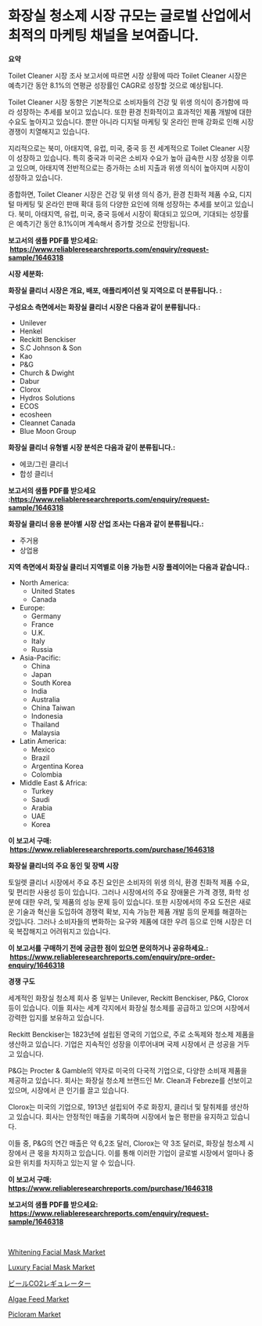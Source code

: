 <p><h1>화장실 청소제 시장 규모는 글로벌 산업에서 최적의 마케팅 채널을 보여줍니다.</h1></p><p><strong>요약</strong></p>
<p><p>Toilet Cleaner 시장 조사 보고서에 따르면 시장 상황에 따라 Toilet Cleaner 시장은 예측기간 동안 8.1%의 연평균 성장률인 CAGR로 성장할 것으로 예상됩니다. </p><p>Toilet Cleaner 시장 동향은 기본적으로 소비자들의 건강 및 위생 의식이 증가함에 따라 성장하는 추세를 보이고 있습니다. 또한 환경 친화적이고 효과적인 제품 개발에 대한 수요도 높아지고 있습니다. 뿐만 아니라 디지털 마케팅 및 온라인 판매 강화로 인해 시장 경쟁이 치열해지고 있습니다.</p><p>지리적으로는 북미, 아태지역, 유럽, 미국, 중국 등 전 세계적으로 Toilet Cleaner 시장이 성장하고 있습니다. 특히 중국과 미국은 소비자 수요가 높아 급속한 시장 성장을 이루고 있으며, 아태지역 전반적으로는 증가하는 소비 지출과 위생 의식이 높아지며 시장이 성장하고 있습니다.</p><p>종합하면, Toilet Cleaner 시장은 건강 및 위생 의식 증가, 환경 친화적 제품 수요, 디지털 마케팅 및 온라인 판매 확대 등의 다양한 요인에 의해 성장하는 추세를 보이고 있습니다. 북미, 아태지역, 유럽, 미국, 중국 등에서 시장이 확대되고 있으며, 기대되는 성장률은 예측기간 동안 8.1%이며 계속해서 증가할 것으로 전망됩니다.</p></p>
<p><strong>보고서의 샘플 PDF를 받으세요: &nbsp;<a href="https://www.reliableresearchreports.com/enquiry/request-sample/1646318">https://www.reliableresearchreports.com/enquiry/request-sample/1646318</a></strong></p>
<p><strong>시장 세분화:</strong></p>
<p><strong> 화장실 클리너 시장은 개요, 배포, 애플리케이션 및 지역으로 더 분류됩니다. :</strong></p>
<p><strong>구성요소 측면에서는 화장실 클리너 시장은 다음과 같이 분류됩니다.:</strong></p>
<p><ul><li>Unilever</li><li>Henkel</li><li>Reckitt Benckiser</li><li>S.C Johnson & Son</li><li>Kao</li><li>P&G</li><li>Church & Dwight</li><li>Dabur</li><li>Clorox</li><li>Hydros Solutions</li><li>ECOS</li><li>ecosheen</li><li>Cleannet Canada</li><li>Blue Moon Group</li></ul></p>
<p><strong> 화장실 클리너 유형별 시장 분석은 다음과 같이 분류됩니다.:</strong></p>
<p><ul><li>에코/그린 클리너</li><li>합성 클리너</li></ul></p>
<p><strong>보고서의 샘플 PDF를 받으세요 :<a href="https://www.reliableresearchreports.com/enquiry/request-sample/1646318">https://www.reliableresearchreports.com/enquiry/request-sample/1646318</a></strong></p>
<p><strong> 화장실 클리너 응용 분야별 시장 산업 조사는 다음과 같이 분류됩니다.:</strong></p>
<p><ul><li>주거용</li><li>상업용</li></ul></p>
<p><strong>지역 측면에서 화장실 클리너 지역별로 이용 가능한 시장 플레이어는 다음과 같습니다.:</strong></p>
<p><ul>
    <li>
        North America:
        <ul>
            <li>United States</li>
            <li>Canada</li>
        </ul>
    </li>
    <li>
        Europe:
        <ul>
            <li>Germany</li>
            <li>France</li>
            <li>U.K.</li>
            <li>Italy</li>
            <li>Russia</li>
        </ul>
    </li>
    <li>
        Asia-Pacific:
        <ul>
            <li>China</li>
            <li>Japan</li>
            <li>South Korea</li>
            <li>India</li>
            <li>Australia</li>
            <li>China Taiwan</li>
            <li>Indonesia</li>
            <li>Thailand</li>
            <li>Malaysia</li>
        </ul>
    </li>
    <li>
        Latin America:
        <ul>
            <li>Mexico</li>
            <li>Brazil</li>
            <li>Argentina Korea</li>
            <li>Colombia</li>
        </ul>
    </li>
    <li>
        Middle East & Africa:
        <ul>
            <li>Turkey</li>
            <li>Saudi</li>
            <li>Arabia</li>
            <li>UAE</li>
            <li>Korea</li>
        </ul>
    </li>
    </ul></p>
<p><strong>이 보고서 구매: &nbsp;<a href="https://www.reliableresearchreports.com/purchase/1646318">https://www.reliableresearchreports.com/purchase/1646318</a></strong></p>
<p><strong>화장실 클리너의 주요 동인 및 장벽 시장</strong></p>
<p><p>토일렛 클리너 시장에서 주요 추진 요인은 소비자의 위생 의식, 환경 친화적 제품 수요, 및 편리한 사용성 등이 있습니다. 그러나 시장에서의 주요 장애물은 가격 경쟁, 화학 성분에 대한 우려, 및 제품의 성능 문제 등이 있습니다. 또한 시장에서의 주요 도전은 새로운 기술과 혁신을 도입하여 경쟁력 확보, 지속 가능한 제품 개발 등의 문제를 해결하는 것입니다. 그러나 소비자들의 변화하는 요구와 제품에 대한 우려 등으로 인해 시장은 더욱 복잡해지고 어려워지고 있습니다.</p></p>
<p><strong>이 보고서를 구매하기 전에 궁금한 점이 있으면 문의하거나 공유하세요.: &nbsp;<a href="https://www.reliableresearchreports.com/enquiry/pre-order-enquiry/1646318">https://www.reliableresearchreports.com/enquiry/pre-order-enquiry/1646318</a></strong></p>
<p><strong>경쟁 구도</strong></p>
<p><p>세계적인 화장실 청소제 회사 중 일부는 Unilever, Reckitt Benckiser, P&G, Clorox 등이 있습니다. 이들 회사는 세계 각지에서 화장실 청소제를 공급하고 있으며 시장에서 강력한 입지를 보유하고 있습니다.</p><p>Reckitt Benckiser는 1823년에 설립된 영국의 기업으로, 주로 소독제와 청소제 제품을 생산하고 있습니다. 기업은 지속적인 성장을 이루어내며 국제 시장에서 큰 성공을 거두고 있습니다. </p><p>P&G는 Procter & Gamble의 약자로 미국의 다국적 기업으로, 다양한 소비재 제품을 제공하고 있습니다. 회사는 화장실 청소제 브랜드인 Mr. Clean과 Febreze를 선보이고 있으며, 시장에서 큰 인기를 끌고 있습니다.</p><p>Clorox는 미국의 기업으로, 1913년 설립되어 주로 화장지, 클리너 및 탈취제를 생산하고 있습니다. 회사는 안정적인 매출을 기록하며 시장에서 높은 평판을 유지하고 있습니다.</p><p>이들 중, P&G의 연간 매출은 약 6,2조 달러, Clorox는 약 3조 달러로, 화장실 청소제 시장에서 큰 몫을 차지하고 있습니다. 이를 통해 이러한 기업이 글로벌 시장에서 얼마나 중요한 위치를 차지하고 있는지 알 수 있습니다.</p></p>
<p><strong>이 보고서 구매: &nbsp; <a href="https://www.reliableresearchreports.com/purchase/1646318">https://www.reliableresearchreports.com/purchase/1646318</a></strong></p>
<p><strong>보고서의 샘플 PDF를 받으세요: &nbsp;<a href="https://www.reliableresearchreports.com/enquiry/request-sample/1646318">https://www.reliableresearchreports.com/enquiry/request-sample/1646318</a></strong><strong></strong></p>
<p>&nbsp;</p>
<p><p><a href="https://github.com/abdelrhmankishk22/Market-Research-Report-List-3/blob/main/whitening-facial-mask-market.md">Whitening Facial Mask Market</a></p><p><a href="https://github.com/joannagoyvaerts/Market-Research-Report-List-2/blob/main/luxury-facial-mask-market.md">Luxury Facial Mask Market</a></p><p><a href="https://medium.com/@manuelmann1976/%E3%83%93%E3%83%BC%E3%83%ABco2%E3%83%AC%E3%82%AE%E3%83%A5%E3%83%AC%E3%83%BC%E3%82%BF%E3%83%BC%E5%B8%82%E5%A0%B4%E3%81%AE%E5%88%86%E6%9E%90-%E3%82%B0%E3%83%AD%E3%83%BC%E3%83%90%E3%83%AB%E7%94%A3%E6%A5%AD%E3%81%AE%E8%A6%96%E7%82%B9%E3%81%A8%E4%BA%88%E6%B8%AC-2024%E5%B9%B4%E3%81%8B%E3%82%892031%E5%B9%B4-6790c35e22ff">ビールCO2レギュレーター</a></p><p><a href="https://issuu.com/reportprime-2/docs/algae-feed-market-size-2030.pptx">Algae Feed Market</a></p><p><a href="https://issuu.com/reportprime-2/docs/picloram-market-size-2030.pptx">Picloram Market</a></p></p>